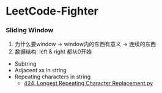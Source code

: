 # LeetCode-Fighter

### Sliding Window
1. 为什么要window -> window内的东西有意义 -> 连续的东西
2. 数据结构: left & right 都从0开始
- Subtring
- Adjacent xx in string
- Repeating characters in string
    - [424. Longest Repeating Character Replacement.py](./424.%20Longest%20Repeating%20Character%20Replacement.py)
